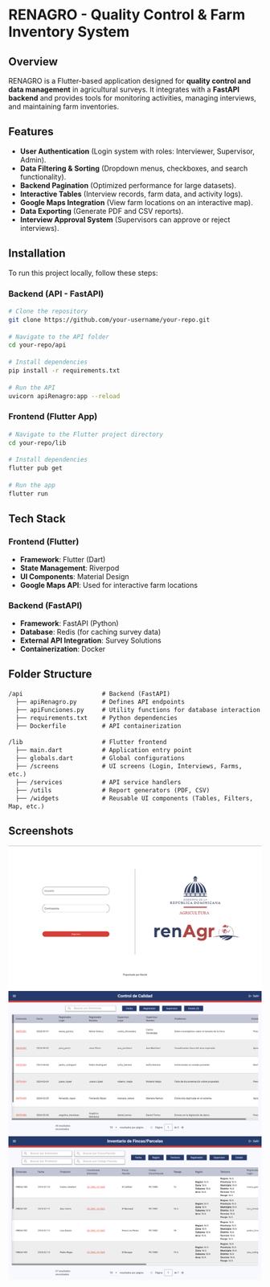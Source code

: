 # RENAGRO - Quality Control & Farm Inventory System

## Overview
RENAGRO is a Flutter-based application designed for **quality control and data management** in agricultural surveys. It integrates with a **FastAPI backend** and provides tools for monitoring activities, managing interviews, and maintaining farm inventories.

## Features
- **User Authentication** (Login system with roles: Interviewer, Supervisor, Admin).
- **Data Filtering & Sorting** (Dropdown menus, checkboxes, and search functionality).
- **Backend Pagination** (Optimized performance for large datasets).
- **Interactive Tables** (Interview records, farm data, and activity logs).
- **Google Maps Integration** (View farm locations on an interactive map).
- **Data Exporting** (Generate PDF and CSV reports).
- **Interview Approval System** (Supervisors can approve or reject interviews).

## Installation
To run this project locally, follow these steps:

### **Backend (API - FastAPI)**
```sh
# Clone the repository
git clone https://github.com/your-username/your-repo.git

# Navigate to the API folder
cd your-repo/api

# Install dependencies
pip install -r requirements.txt

# Run the API
uvicorn apiRenagro:app --reload
```

### **Frontend (Flutter App)**
```sh
# Navigate to the Flutter project directory
cd your-repo/lib

# Install dependencies
flutter pub get

# Run the app
flutter run
```

## Tech Stack
### **Frontend (Flutter)**
- **Framework**: Flutter (Dart)
- **State Management**: Riverpod
- **UI Components**: Material Design
- **Google Maps API**: Used for interactive farm locations

### **Backend (FastAPI)**
- **Framework**: FastAPI (Python)
- **Database**: Redis (for caching survey data)
- **External API Integration**: Survey Solutions
- **Containerization**: Docker

## Folder Structure
```
/api                      # Backend (FastAPI)
  ├── apiRenagro.py       # Defines API endpoints
  ├── apiFunciones.py     # Utility functions for database interaction
  ├── requirements.txt    # Python dependencies
  ├── Dockerfile          # API containerization

/lib                      # Flutter frontend
  ├── main.dart           # Application entry point
  ├── globals.dart        # Global configurations
  ├── /screens            # UI screens (Login, Interviews, Farms, etc.)
  ├── /services           # API service handlers
  ├── /utils              # Report generators (PDF, CSV)
  ├── /widgets            # Reusable UI components (Tables, Filters, Map, etc.)
```

## Screenshots
![Login Screen](screenshots/login_screen.png)
![Quality Control Table](screenshots/calidad_screen.png)
![Farm Inventory](screenshots/fincas_screen.png)
